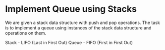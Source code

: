 # Implement Queue using Stacks

We are given a stack data structure with push and pop operations.
The task is to implement a queue using instances of the stack data structure
and operations on them.

Stack - LIFO (Last in First Out)
Queue - FIFO (First in First Out)
